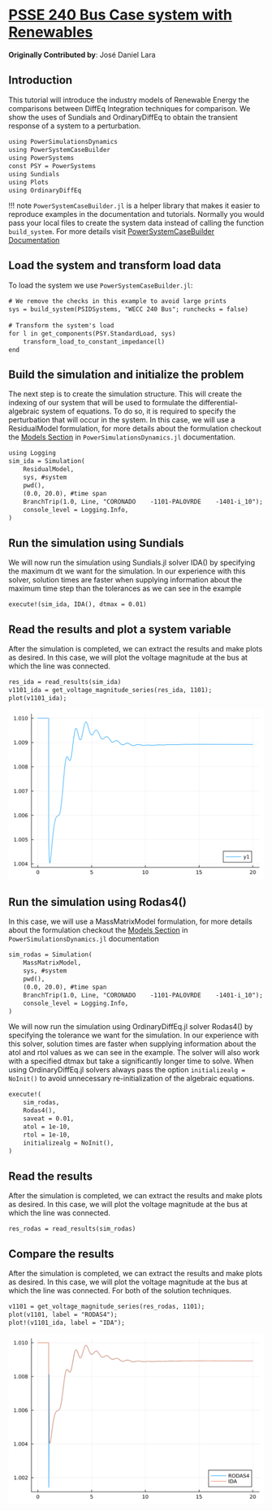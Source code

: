 # [PSSE 240 Bus Case system with Renewables](https://www.nrel.gov/grid/test-case-repository.html)

**Originally Contributed by**: José Daniel Lara

## Introduction

This tutorial will introduce the industry models of Renewable Energy the comparisons between DiffEq Integration techniques for comparison. We show the uses of Sundials and OrdinaryDiffEq to obtain the transient response of a system to a perturbation.

```@repl sys_240bus
using PowerSimulationsDynamics
using PowerSystemCaseBuilder
using PowerSystems
const PSY = PowerSystems
using Sundials
using Plots
using OrdinaryDiffEq
```

!!! note
    `PowerSystemCaseBuilder.jl` is a helper library that makes it easier to reproduce examples in the documentation and tutorials. Normally you would pass your local files to create the system data instead of calling the function `build_system`.
    For more details visit [PowerSystemCaseBuilder Documentation](https://nrel-sienna.github.io/PowerSystems.jl/stable/tutorials/powersystembuilder/)

## Load the system and transform load data

To load the system we use `PowerSystemCaseBuilder.jl`:

```@repl sys_240bus
# We remove the checks in this example to avoid large prints
sys = build_system(PSIDSystems, "WECC 240 Bus"; runchecks = false)

# Transform the system's load
for l in get_components(PSY.StandardLoad, sys)
    transform_load_to_constant_impedance(l)
end
```

## Build the simulation and initialize the problem

The next step is to create the simulation structure. This will create the indexing of our system that will be used to formulate the differential-algebraic system of equations. To do so, it is required to specify the perturbation that will occur in the system. In this case, we will use a ResidualModel formulation, for more details about the formulation checkout the [Models Section](https://nrel-sienna.github.io/PowerSimulationsDynamics.jl/stable/models/) in `PowerSimulationsDynamics.jl` documentation.

```@repl sys_240bus
using Logging
sim_ida = Simulation(
    ResidualModel,
    sys, #system
    pwd(),
    (0.0, 20.0), #time span
    BranchTrip(1.0, Line, "CORONADO    -1101-PALOVRDE    -1401-i_10");
    console_level = Logging.Info,
)
```

## Run the simulation using Sundials

We will now run the simulation using Sundials.jl solver IDA() by specifying the maximum dt we want for the simulation. In our experience with this solver, solution times are faster when supplying information about the maximum time step than the tolerances as we can see in the example

```@repl sys_240bus
execute!(sim_ida, IDA(), dtmax = 0.01)
```

## Read the results and plot a system variable

After the simulation is completed, we can extract the results and make plots as desired. In this case, we will plot the voltage magnitude at the bus at which the line was connected.

```@repl sys_240bus
res_ida = read_results(sim_ida)
v1101_ida = get_voltage_magnitude_series(res_ida, 1101);
plot(v1101_ida);
```

![plot](figs/v1101_ida.svg)

## Run the simulation using Rodas4()

In this case, we will use a MassMatrixModel formulation, for more details about the formulation checkout the [Models Section](https://nrel-sienna.github.io/PowerSimulationsDynamics.jl/stable/models/) in `PowerSimulationsDynamics.jl` documentation

```@repl sys_240bus
sim_rodas = Simulation(
    MassMatrixModel,
    sys, #system
    pwd(),
    (0.0, 20.0), #time span
    BranchTrip(1.0, Line, "CORONADO    -1101-PALOVRDE    -1401-i_10");
    console_level = Logging.Info,
)
```

We will now run the simulation using OrdinaryDiffEq.jl solver Rodas4() by specifying the tolerance we want for the simulation. In our experience with this solver, solution times are faster when supplying information about the atol and rtol values as we can see in the example. The solver will also work with a specified dtmax but take a significantly longer time to solve. When using OrdinaryDiffEq.jl solvers always pass the option `initializealg = NoInit()` to avoid unnecessary re-initialization of the algebraic equations.

```@repl sys_240bus
execute!(
    sim_rodas,
    Rodas4(),
    saveat = 0.01,
    atol = 1e-10,
    rtol = 1e-10,
    initializealg = NoInit(),
)
```

## Read the results

After the simulation is completed, we can extract the results and make plots as desired. In this case, we will plot the voltage magnitude at the bus at which the line was connected.

```@repl sys_240bus
res_rodas = read_results(sim_rodas)
```

## Compare the results

After the simulation is completed, we can extract the results and make plots as desired. In this case, we will plot the voltage magnitude at the bus at which the line was connected. For both of the solution techniques.

```@repl sys_240bus
v1101 = get_voltage_magnitude_series(res_rodas, 1101);
plot(v1101, label = "RODAS4");
plot!(v1101_ida, label = "IDA");
```

![plot](figs/v1101_comparison.svg)
